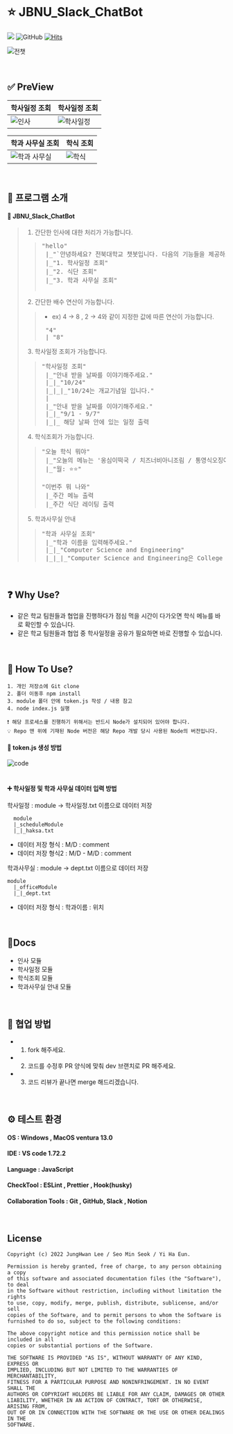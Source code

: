 # ⭐️ JBNU_Slack_ChatBot

<img src = "https://img.shields.io/badge/Node.js-v18.11.0-blue"/>  ![GitHub](https://img.shields.io/github/license/LeeJungHwan-Dev/JBNU_Slack_ChatBot)
[![Hits](https://hits.seeyoufarm.com/api/count/incr/badge.svg?url=https%3A%2F%2Fgithub.com%2FLeeJungHwan-Dev%2FJBNU_Slack_ChatBot&count_bg=%23FFA1FA&title_bg=%23000000&icon=slack.svg&icon_color=%23FFFFFF&title=hits&edge_flat=false)](https://hits.seeyoufarm.com)

![전챗](https://user-images.githubusercontent.com/93726941/202358478-ac261d45-1976-47e3-a3dc-e714a41aaa0a.png)

</br>

## ✅ PreView
|학사일정 조회|학사일정 조회|
|---------|-------------|
|![인사](https://user-images.githubusercontent.com/93726941/206875047-f6869269-c07f-4df3-bb3b-7ca40767c44a.gif)|![학사일정](https://user-images.githubusercontent.com/93726941/206875050-0e89503f-155a-4ea0-9a30-6ff2ebd22638.gif)|

|학과 사무실 조회|학식 조회|
|---------|-------------|
|![학과 사무실](https://user-images.githubusercontent.com/93726941/206875059-5579f0de-4d9c-4154-b5b8-4691fba7cfdd.gif)|![학식](https://user-images.githubusercontent.com/93726941/206875063-9f70a022-6206-40c1-9eaa-a16fdddf4133.gif)|



</br>

## 🔎 프로그램 소개
#### 🤖 JBNU_Slack_ChatBot

> 1. 간단한 인사에 대한 처리가 가능합니다.
>><pre>
>>"hello"
>>  |_"`안녕하세요? 전북대학교 챗봇입니다. 다음의 기능들을 제공하고 있습니다."
>>  |_"1. 학사일정 조회"
>>  |_"2. 식단 조회"
>>  |_"3. 학과 사무실 조회"
>>
>></pre>
>
> 2. 간단한 배수 연산이 가능합니다.
>> * ex) 4 -> 8 , 2 -> 4와 같이 지정한 값에 따른 연산이 가능합니다.
>><pre>
>>  "4"
>>  |_"8"
>></pre> 
>
> 3. 학사일정 조회가 가능합니다.
>><pre>
>>"학사일정 조회"
>>  |_"안내 받을 날짜를 이야기해주세요."
>>  |_|_"10/24"
>>  |_|_|_"10/24는 개교기념일 입니다."
>>  |
>>  |_"안내 받을 날짜를 이야기해주세요."
>>  |_|_"9/1 - 9/7"
>>  |_|_ 해당 날짜 안에 있는 일정 출력
>></pre>      
>
> 4. 학식조회가 가능합니다.
>><pre>
>>"오늘 학식 뭐야"
>>  |_"오늘의 메뉴는 '옹심이떡국 / 치즈너비아니조림 / 통영식오징어무침 / 참나물무침'입니다."
>>  |_"월: ⭐️⭐️"
>>
>>"이번주 뭐 나와"
>>  |_주간 메뉴 출력
>>  |_주간 식단 레이팅 출력
>></pre>    
>
> 5. 학과사무실 안내
>><pre>
>>"학과 사무실 조회"
>>  |_"학과 이름을 입력해주세요."
>>  |_|_"Computer Science and Engineering"
>>  |_|_|_"Computer Science and Engineering은 College of Engineering Building 7, 224입니다."
>></pre> 
</br>

## ❓ Why Use?

* 같은 학교 팀원들과 협업을 진행하다가 점심 먹을 시간이 다가오면 학식 메뉴를 바로 확인할 수 있습니다.
* 같은 학교 팀원들과 협업 중 학사일정을 공유가 필요하면 바로 진행할 수 있습니다.
</br>

## 🌈 How To Use?
~~~
1. 개인 저장소에 Git clone
2. 폴더 이동후 npm install
3. module 폴더 안에 token.js 작성 / 내용 참고
4. node index.js 실행

❗️ 해당 프로세스를 진행하기 위해서는 반드시 Node가 설치되어 있어야 합니다.
💡 Repo 맨 위에 기재된 Node 버전은 해당 Repo 개발 당시 사용된 Node의 버전입니다.
~~~

#### 🔨 token.js 생성 방법
![code](https://user-images.githubusercontent.com/93726941/202366662-e658bcc4-c78b-4bed-b381-6591d7704a2a.png)

#

#### ➕ 학사일정 및 학과 사무실 데이터 입력 방법


학사일정 : module -> 학사일정.txt 이름으로 데이터 저장

~~~
  module 
  |_scheduleModule 
  |_|_haksa.txt
~~~

* 데이터 저장 형식 : M/D : comment
* 데이터 저장 형식2 : M/D - M/D : comment

학과사무실 : module -> dept.txt 이름으로 데이터 저장

~~~
module 
  |_officeModule 
  |_|_dept.txt  
~~~
  
* 데이터 저장 형식 : 학과이름 : 위치

</br>

## 📄Docs
* 인사 모듈
* 학사일정 모듈
* 학식조회 모듈
* 학과사무실 안내 모듈

</br>

## 👋 협업 방법
* 1. fork 해주세요.
* 2. 코드를 수정후 PR 양식에 맞춰 dev 브랜치로 PR 해주세요.
* 3. 코드 리뷰가 끝나면 merge 해드리겠습니다.
</br>

## ⚙️ 테스트 환경 
#### OS : Windows , MacOS ventura 13.0
#### IDE : VS code 1.72.2
#### Language : JavaScript
#### CheckTool : ESLint , Prettier , Hook(husky)
#### Collaboration Tools : Git , GitHub, Slack , Notion

</br>

## License
~~~
Copyright (c) 2022 JungHwan Lee / Seo Min Seok / Yi Ha Eun.

Permission is hereby granted, free of charge, to any person obtaining a copy
of this software and associated documentation files (the "Software"), to deal
in the Software without restriction, including without limitation the rights
to use, copy, modify, merge, publish, distribute, sublicense, and/or sell
copies of the Software, and to permit persons to whom the Software is
furnished to do so, subject to the following conditions:

The above copyright notice and this permission notice shall be included in all
copies or substantial portions of the Software.

THE SOFTWARE IS PROVIDED "AS IS", WITHOUT WARRANTY OF ANY KIND, EXPRESS OR
IMPLIED, INCLUDING BUT NOT LIMITED TO THE WARRANTIES OF MERCHANTABILITY,
FITNESS FOR A PARTICULAR PURPOSE AND NONINFRINGEMENT. IN NO EVENT SHALL THE
AUTHORS OR COPYRIGHT HOLDERS BE LIABLE FOR ANY CLAIM, DAMAGES OR OTHER
LIABILITY, WHETHER IN AN ACTION OF CONTRACT, TORT OR OTHERWISE, ARISING FROM,
OUT OF OR IN CONNECTION WITH THE SOFTWARE OR THE USE OR OTHER DEALINGS IN THE
SOFTWARE.
~~~

